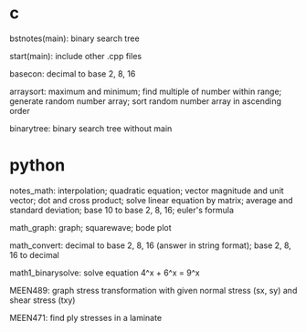 # c
bstnotes(main):
binary search tree

start(main):
include other .cpp files

basecon:
decimal to base 2, 8, 16

arraysort:
maximum and minimum;
find multiple of number within range;
generate random number array;
sort random number array in ascending order

binarytree:
binary search tree without main

# python
notes_math:
interpolation;
quadratic equation;
vector magnitude and unit vector;
dot and cross product;
solve linear equation by matrix;
average and standard deviation;
base 10 to base 2, 8, 16;
euler's formula

math_graph:
graph;
squarewave;
bode plot

math_convert:
decimal to base 2, 8, 16 (answer in string format);
base 2, 8, 16 to decimal

math1_binarysolve:
solve equation 4^x + 6^x = 9^x

MEEN489:
graph stress transformation with given normal stress (sx, sy) and shear stress (txy)

MEEN471:
find ply stresses in a laminate
